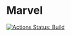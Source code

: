 # Marvel

[![Actions Status: Build](https://github.com/GabrielSilveiraa/Marvel/actions/workflows/workflow.yml/badge.svg)](https://github.com/GabrielSilveiraa/Marvel/actions?query=workflow%3A"workflow")
